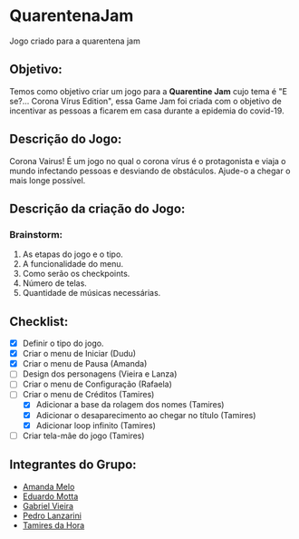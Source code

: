 # QuarentenaJam
Jogo criado para a quarentena jam

## Objetivo:
Temos como objetivo criar um jogo para a **Quarentine Jam** cujo tema é "E se?... Corona Vírus Edition", essa Game Jam foi criada com o objetivo de incentivar as pessoas a ficarem em casa durante a epidemia do covid-19.

## Descrição do Jogo:
Corona Vairus!
É um jogo no qual o corona vírus é o protagonista e viaja o mundo infectando pessoas e desviando de obstáculos.
Ajude-o a chegar o mais longe possível.
## Descrição da criação do Jogo:
### Brainstorm:
 1. As etapas do jogo e o tipo.
 1. A funcionalidade do menu.
 1. Como serão os checkpoints.
 1. Número de telas.
 1. Quantidade de músicas necessárias.

## Checklist:
- [X] Definir o tipo do jogo.
- [X] Criar o menu de Iniciar (Dudu)
- [X] Criar o menu de Pausa (Amanda)
- [ ] Design dos personagens (Vieira e Lanza)
- [ ] Criar o menu de Configuração (Rafaela)
- [ ] Criar o menu de Créditos (Tamires)
    - [X] Adicionar a base da rolagem dos nomes (Tamires)
    - [X] Adicionar o desaparecimento ao chegar no título (Tamires)
    - [X] Adicionar loop infinito (Tamires)
- [ ] Criar tela-mãe do jogo (Tamires)

## Integrantes do Grupo:
- [Amanda Melo](https://github.com/amanda-06 "Perfil da Amanda")
- [Eduardo Motta](https://github.com/Dudu-Motta "Perfil do Eduardo")
- [Gabriel Vieira](https://github.com/gabrielvieira12 "Perfil do Gabriel")
- [Pedro Lanzarini](https://github.com/Pedro-Lanza "Perfil do Pedro")
- [Tamires da Hora](https://github.com/filhaDeHades "Perfil da Tamires")